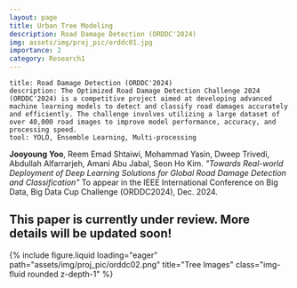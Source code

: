 ```yaml
---
layout: page
title: Urban Tree Modeling
description: Road Damage Detection (ORDDC'2024)
img: assets/img/proj_pic/orddc01.jpg
importance: 2
category: Research1
---
```


    title: Road Damage Detection (ORDDC'2024)
    description: The Optimized Road Damage Detection Challenge 2024 (ORDDC'2024) is a competitive project aimed at developing advanced machine learning models to detect and classify road damages accurately and efficiently. The challenge involves utilizing a large dataset of over 40,000 road images to improve model performance, accuracy, and processing speed.
    tool: YOLO, Ensemble Learning, Multi-processing

**Jooyoung Yoo**, Reem Emad Shtaiwi, Mohammad Yasin, Dweep Trivedi, Abdullah Alfarrarjeh, Amani Abu Jabal, Seon Ho Kim. *"Towards Real-world Deployment of Deep Learning Solutions for Global Road Damage Detection and Classification"* To appear in the IEEE International Conference on Big Data, Big Data Cup Challenge (ORDDC2024), Dec. 2024.

<h2>This paper is currently under review. More details will be updated soon!</h2>

<div class="row justify-content-sm-center">
  <div class="col-sm mt-3 mt-md-0">
        {% include figure.liquid loading="eager" path="assets/img/proj_pic/orddc02.png" title="Tree Images" class="img-fluid rounded z-depth-1" %}
  </div>
</div>

